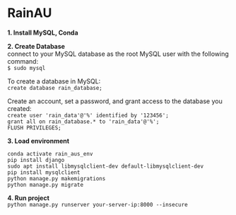 # RainAU

**1. Install MySQL, Conda**  

**2. Create Database**  
   connect to your MySQL database as the root MySQL user with the following command:  
      `$ sudo mysql`  
      
   To create a database in MySQL:  
      `create database rain_database;`  
      
   Create an account, set a password, and grant access to the database you created:  
      `create user 'rain_data'@'%' identified by '123456';`  
      `grant all on rain_database.* to 'rain_data'@'%';`  
      `FLUSH PRIVILEGES;`
      
**3. Load environment**
   ```
   conda activate rain_aus_env  
   pip install django  
   sudo apt install libmysqlclient-dev default-libmysqlclient-dev  
   pip install mysqlclient  
   python manage.py makemigrations  
   python manage.py migrate  
   ```

**4. Run project**  
   `python manage.py runserver your-server-ip:8000 --insecure`
